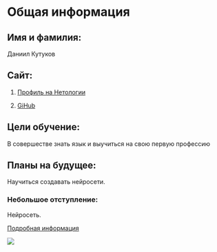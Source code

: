 # Общая информация
## Имя и фамилия:
Даниил Кутуков
## Сайт:
1. [Профиль на Нетологии](https://netology.ru/profile/8149266)

2. [GiHub](https://github.com/dfgion)
## Цели обучение:
В совершестве знать язык и выучиться на свою первую профессию
## Планы на будущее:
Научиться создавать нейросети.
### Небольшое отступление:
Нейросеть. 

[Подробная информация](https://ru.wikipedia.org/wiki/Нейронная_сеть)

![](https://imgur.com/TBb1s3O.gif)

 
